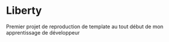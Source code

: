 # Liberty

Premier projet de reproduction de template au tout début de mon apprentissage de développeur
